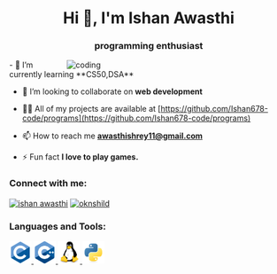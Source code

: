 <h1 align="center">Hi 👋, I'm Ishan Awasthi</h1>
<h3 align="center">programming enthusiast</h3>
<img align="right" alt="coding"width="400"src="https://media.tenor.com/NOYF3f82b_gAAAAC/programmer.gif">
- 🌱 I’m currently learning **CS50,DSA**

- 👯 I’m looking to collaborate on **web development**

- 👨‍💻 All of my projects are available at [https://github.com/Ishan678-code/programs](https://github.com/Ishan678-code/programs)

- 📫 How to reach me **awasthishrey11@gmail.com**

- ⚡ Fun fact **I love to play games.**

<h3 align="left">Connect with me:</h3>
<p align="left">
<a href="https://fb.com/ishan awasthi" target="blank"><img align="center" src="https://raw.githubusercontent.com/rahuldkjain/github-profile-readme-generator/master/src/images/icons/Social/facebook.svg" alt="ishan awasthi" height="30" width="40" /></a>
<a href="https://instagram.com/oknshild" target="blank"><img align="center" src="https://raw.githubusercontent.com/rahuldkjain/github-profile-readme-generator/master/src/images/icons/Social/instagram.svg" alt="oknshild" height="30" width="40" /></a>
</p>

<h3 align="left">Languages and Tools:</h3>
<p align="left"> <a href="https://www.cprogramming.com/" target="_blank" rel="noreferrer"> <img src="https://raw.githubusercontent.com/devicons/devicon/master/icons/c/c-original.svg" alt="c" width="40" height="40"/> </a> <a href="https://www.w3schools.com/cpp/" target="_blank" rel="noreferrer"> <img src="https://raw.githubusercontent.com/devicons/devicon/master/icons/cplusplus/cplusplus-original.svg" alt="cplusplus" width="40" height="40"/> </a> <a href="https://www.linux.org/" target="_blank" rel="noreferrer"> <img src="https://raw.githubusercontent.com/devicons/devicon/master/icons/linux/linux-original.svg" alt="linux" width="40" height="40"/> </a> <a href="https://www.python.org" target="_blank" rel="noreferrer"> <img src="https://raw.githubusercontent.com/devicons/devicon/master/icons/python/python-original.svg" alt="python" width="40" height="40"/> </a> </p>
